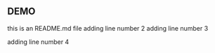 ## DEMO 
this is an README.md file 
adding line number 2
adding line number 3

adding line number 4
